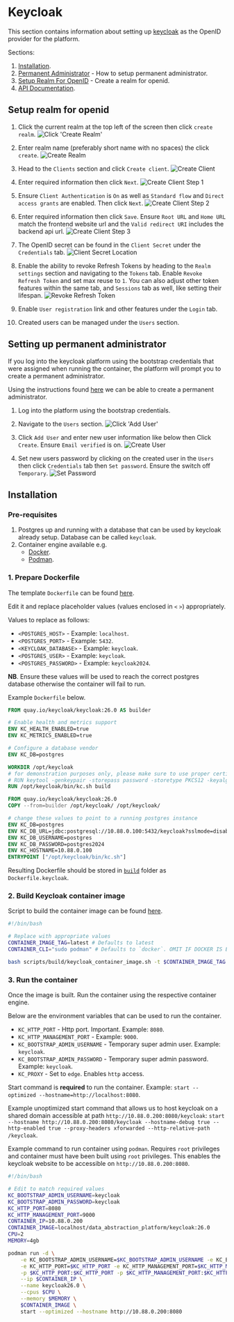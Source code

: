 # Keycloak

This section contains information about setting up [keycloak](https://www.keycloak.org/) as the OpenID provider for the platform.

Sections:

1. [Installation](#installation).
2. [Permanent Administrator](#setting-up-permanent-administrator) - How to setup permanent administrator.
3. [Setup Realm For OpenID](#setup-realm-for-openid) - Create a realm for openid.
4. [API Documentation](./api/README.md).

## Setup realm for openid

1. Click the current realm at the top left of the screen then click `create realm`.
   ![Click 'Create Realm'](./click_create_realm.png)

2. Enter realm name (preferably short name with no spaces) the click `create`.
   ![Create Realm](./create_realm.png)

3. Head to the `Clients` section and click `Create client`.
   ![Create Client](./create_client.png)

4. Enter required information then click `Next`.
   ![Create Client Step 1](./create_client_step_1.png)

5. Ensure `Client Authentication` is `On` as well as `Standard flow` and `Direct access grants` are enabled. Then click `Next`.
   ![Create Client Step 2](./create_client_step_2.png)

6. Enter required information then click `Save`. Ensure `Root URL` and `Home URL` match the frontend website url and the `Valid redirect URI` includes the backend api url.
   ![Create Client Step 3](./create_client_step_3.png)

7. The OpenID secret can be found in the `Client Secret` under the `Credentials` tab.
   ![Client Secret Location](./client_secret_location.png)

8. Enable the ability to revoke Refresh Tokens by heading to the `Realm settings` section and navigating to the `Tokens` tab. Enable `Revoke Refresh Token` and set max reuse to `1`. You can also adjust other token features within the same tab, and `Sessions` tab as well, like setting their lifespan.
   ![Revoke Refresh Token](./enable_revoke_refresh_tokens.png)

9. Enable `User registration` link and other features under the `Login` tab.

10. Created users can be managed under the `Users` section.

## Setting up permanent administrator

If you log into the keycloak platform using the bootstrap credentials that were assigned when running the container, the platform will prompt you to create a permanent administrator.

Using the instructions found [here](https://github.com/keycloak/keycloak/discussions/33803) we can be able to create a permanent administrator.

1. Log into the platform using the bootstrap credentials.

2. Navigate to the `Users` section.
   ![Click 'Add User'](./add_user.png)

3. Click `Add User` and enter new user information like below then Click `Create`. Ensure `Email verified` is on.
   ![Create User](./create_user.png)

4. Set new users password by clicking on the created user in the `Users` then click `Credentials` tab then `Set password`. Ensure the switch off `Temporary`.
   ![Set Password](./set_password.png)

## Installation

### Pre-requisites

1. Postgres up and running with a database that can be used by keycloak already setup. Database can be called `keycloak`.
2. Container engine available e.g.
   - [Docker](../docker.md).
   - [Podman](../podman.md).

### 1. Prepare Dockerfile

The template `Dockerfile` can be found [here](../../../build/Dockerfile.keycloak.template).

Edit it and replace placeholder values (values enclosed in `<` `>`) appropriately.

Values to replace as follows:

- `<POSTGRES_HOST>` - Example: `localhost`.
- `<POSTGRES_PORT>` - Example: `5432`.
- `<KEYCLOAK_DATABASE>` - Example: `keycloak`.
- `<POSTGRES_USER>` - Example: `keycloak`.
- `<POSTGRES_PASSWORD>` - Example: `keycloak2024`.

**NB**. Ensure these values will be used to reach the correct postgres database otherwise the container will fail to run.

Example `Dockerfile` below.

```Dockerfile
FROM quay.io/keycloak/keycloak:26.0 AS builder

# Enable health and metrics support
ENV KC_HEALTH_ENABLED=true
ENV KC_METRICS_ENABLED=true

# Configure a database vendor
ENV KC_DB=postgres

WORKDIR /opt/keycloak
# for demonstration purposes only, please make sure to use proper certificates in production instead
# RUN keytool -genkeypair -storepass password -storetype PKCS12 -keyalg RSA -keysize 2048 -dname "CN=server" -alias server -ext "SAN:c=DNS:localhost,IP:127.0.0.1,IP:192.168.70.69" -keystore conf/server.keystore
RUN /opt/keycloak/bin/kc.sh build

FROM quay.io/keycloak/keycloak:26.0
COPY --from=builder /opt/keycloak/ /opt/keycloak/

# change these values to point to a running postgres instance
ENV KC_DB=postgres
ENV KC_DB_URL=jdbc:postgresql://10.88.0.100:5432/keycloak?sslmode=disable
ENV KC_DB_USERNAME=postgres
ENV KC_DB_PASSWORD=postgres2024
ENV KC_HOSTNAME=10.88.0.100
ENTRYPOINT ["/opt/keycloak/bin/kc.sh"]
```

Resulting Dockerfile should be stored in [`build`](../../build/) folder as `Dockerfile.keycloak`.

### 2. Build Keycloak container image

Script to build the container image can be found [here](../../../scripts/build/keycloak_container_image.sh).

```sh
#!/bin/bash

# Replace with appropriate values
CONTAINER_IMAGE_TAG=latest # Defaults to latest
CONTAINER_CLI="sudo podman" # Defaults to `docker`. OMIT IF DOCKER IS BEING USED.

bash scripts/build/keycloak_container_image.sh -t $CONTAINER_IMAGE_TAG -c $CONTAINER_CLI
```

### 3. Run the container

Once the image is built. Run the container using the respective container engine.

Below are the environment variables that can be used to run the container.

- `KC_HTTP_PORT` - Http port. Important. Example: `8080`.
- `KC_HTTP_MANAGEMENT_PORT` - Example: `9000`.
- `KC_BOOTSTRAP_ADMIN_USERNAME` - Temporary super admin user. Example: `keycloak`.
- `KC_BOOTSTRAP_ADMIN_PASSWORD` - Temporary super admin password. Example: `keycloak`.
- `KC_PROXY` - Set to `edge`. Enables `http` access.

Start command is **required** to run the container. Example: `start --optimized --hostname=http://localhost:8080`.

Example unoptimized start command that allows us to host keycloak on a shared domain accessible at path `http://10.88.0.200:8080/keycloak`: `start --hostname http://10.88.0.200:8080/keycloak --hostname-debug true --http-enabled true --proxy-headers xforwarded --http-relative-path /keycloak`.

Example command to run container using `podman`. Requires `root` privileges and container must have been built using `root` privileges. This enables the keycloak website to be accessible on `http://10.88.0.200:8080`.

```sh
#!/bin/bash

# Edit to match required values
KC_BOOTSTRAP_ADMIN_USERNAME=keycloak
KC_BOOTSTRAP_ADMIN_PASSWORD=keycloak
KC_HTTP_PORT=8080
KC_HTTP_MANAGEMENT_PORT=9000
CONTAINER_IP=10.88.0.200
CONTAINER_IMAGE=localhost/data_abstraction_platform/keycloak:26.0
CPU=2
MEMORY=4gb

podman run -d \
    -e KC_BOOTSTRAP_ADMIN_USERNAME=$KC_BOOTSTRAP_ADMIN_USERNAME -e KC_BOOTSTRAP_ADMIN_PASSWORD=$KC_BOOTSTRAP_ADMIN_PASSWORD \
    -e KC_HTTP_PORT=$KC_HTTP_PORT -e KC_HTTP_MANAGEMENT_PORT=$KC_HTTP_MANAGEMENT_PORT -e KC_PROXY="edge" \
    -p $KC_HTTP_PORT:$KC_HTTP_PORT -p $KC_HTTP_MANAGEMENT_PORT:$KC_HTTP_MANAGEMENT_PORT \
    --ip $CONTAINER_IP \
    --name keycloak26.0 \
    --cpus $CPU \
    --memory $MEMORY \
    $CONTAINER_IMAGE \
    start --optimized --hostname http://10.88.0.200:8080
```
